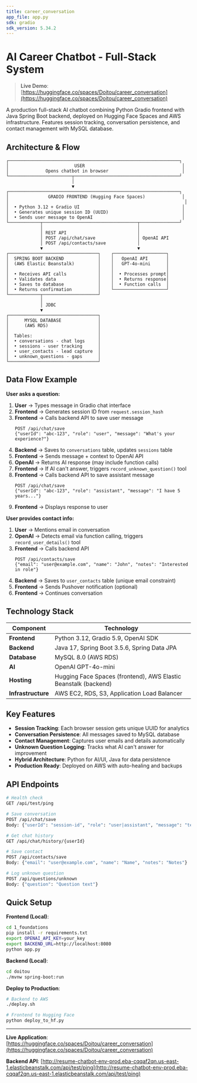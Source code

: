 ```yaml
---
title: career_conversation
app_file: app.py
sdk: gradio
sdk_version: 5.34.2
---
```


# AI Career Chatbot - Full-Stack System

> **Live Demo**: [https://huggingface.co/spaces/Doitou/career_conversation](https://huggingface.co/spaces/Doitou/career_conversation)

A production full-stack AI chatbot combining Python Gradio frontend with Java Spring Boot backend, deployed on Hugging Face Spaces and AWS infrastructure. Features session tracking, conversation persistence, and contact management with MySQL database.

## Architecture & Flow

```
┌─────────────────────────────────────────────────────────────────┐
│                         USER                                     │
│              Opens chatbot in browser                            │
└────────────────────────┬────────────────────────────────────────┘
                         │
                         ▼
┌─────────────────────────────────────────────────────────────────┐
│               GRADIO FRONTEND (Hugging Face Spaces)              │
│                                                                   │
│  • Python 3.12 + Gradio UI                                       │
│  • Generates unique session ID (UUID)                            │
│  • Sends user message to OpenAI                                  │
└────────────┬────────────────────────────────────┬───────────────┘
             │                                    │
             │ REST API                           │
             │ POST /api/chat/save                │ OpenAI API
             │ POST /api/contacts/save            │
             ▼                                    ▼
┌──────────────────────────────────┐    ┌────────────────────┐
│  SPRING BOOT BACKEND             │    │   OpenAI API       │
│  (AWS Elastic Beanstalk)         │    │   GPT-4o-mini      │
│                                  │    │                    │
│  • Receives API calls            │    │  • Processes prompt│
│  • Validates data                │    │  • Returns response│
│  • Saves to database             │    │  • Function calls  │
│  • Returns confirmation          │    └────────────────────┘
└────────────┬─────────────────────┘
             │
             │ JDBC
             ▼
┌──────────────────────────────────┐
│      MYSQL DATABASE              │
│      (AWS RDS)                   │
│                                  │
│  Tables:                         │
│  • conversations - chat logs     │
│  • sessions - user tracking      │
│  • user_contacts - lead capture  │
│  • unknown_questions - gaps      │
└──────────────────────────────────┘
```

## Data Flow Example

**User asks a question:**

1. **User** → Types message in Gradio chat interface
2. **Frontend** → Generates session ID from `request.session_hash`
3. **Frontend** → Calls backend API to save user message
   ```
   POST /api/chat/save
   {"userId": "abc-123", "role": "user", "message": "What's your experience?"}
   ```
4. **Backend** → Saves to `conversations` table, updates `sessions` table
5. **Frontend** → Sends message + context to OpenAI API
6. **OpenAI** → Returns AI response (may include function calls)
7. **Frontend** → If AI can't answer, triggers `record_unknown_question()` tool
8. **Frontend** → Calls backend API to save assistant message
   ```
   POST /api/chat/save
   {"userId": "abc-123", "role": "assistant", "message": "I have 5 years..."}
   ```
9. **Frontend** → Displays response to user

**User provides contact info:**

1. **User** → Mentions email in conversation
2. **OpenAI** → Detects email via function calling, triggers `record_user_details()` tool
3. **Frontend** → Calls backend API
   ```
   POST /api/contacts/save
   {"email": "user@example.com", "name": "John", "notes": "Interested in role"}
   ```
4. **Backend** → Saves to `user_contacts` table (unique email constraint)
5. **Frontend** → Sends Pushover notification (optional)
6. **Frontend** → Continues conversation

## Technology Stack

| Component | Technology |
|-----------|------------|
| **Frontend** | Python 3.12, Gradio 5.9, OpenAI SDK |
| **Backend** | Java 17, Spring Boot 3.5.6, Spring Data JPA |
| **Database** | MySQL 8.0 (AWS RDS) |
| **AI** | OpenAI GPT-4o-mini |
| **Hosting** | Hugging Face Spaces (frontend), AWS Elastic Beanstalk (backend) |
| **Infrastructure** | AWS EC2, RDS, S3, Application Load Balancer |

## Key Features

- **Session Tracking**: Each browser session gets unique UUID for analytics
- **Conversation Persistence**: All messages saved to MySQL database
- **Contact Management**: Captures user emails and details automatically
- **Unknown Question Logging**: Tracks what AI can't answer for improvement
- **Hybrid Architecture**: Python for AI/UI, Java for data persistence
- **Production Ready**: Deployed on AWS with auto-healing and backups

## API Endpoints

```bash
# Health check
GET /api/test/ping

# Save conversation
POST /api/chat/save
Body: {"userId": "session-id", "role": "user|assistant", "message": "text"}

# Get chat history
GET /api/chat/history/{userId}

# Save contact
POST /api/contacts/save
Body: {"email": "user@example.com", "name": "Name", "notes": "Notes"}

# Log unknown question
POST /api/questions/unknown
Body: {"question": "Question text"}
```

## Quick Setup

**Frontend (Local)**:
```bash
cd 1_foundations
pip install -r requirements.txt
export OPENAI_API_KEY=your_key
export BACKEND_URL=http://localhost:8080
python app.py
```

**Backend (Local)**:
```bash
cd doitou
./mvnw spring-boot:run
```

**Deploy to Production**:
```bash
# Backend to AWS
./deploy.sh

# Frontend to Hugging Face
python deploy_to_hf.py
```

---

**Live Application**: [https://huggingface.co/spaces/Doitou/career_conversation](https://huggingface.co/spaces/Doitou/career_conversation)

**Backend API**: [http://resume-chatbot-env-prod.eba-cqqaf2qn.us-east-1.elasticbeanstalk.com/api/test/ping](http://resume-chatbot-env-prod.eba-cqqaf2qn.us-east-1.elasticbeanstalk.com/api/test/ping)
